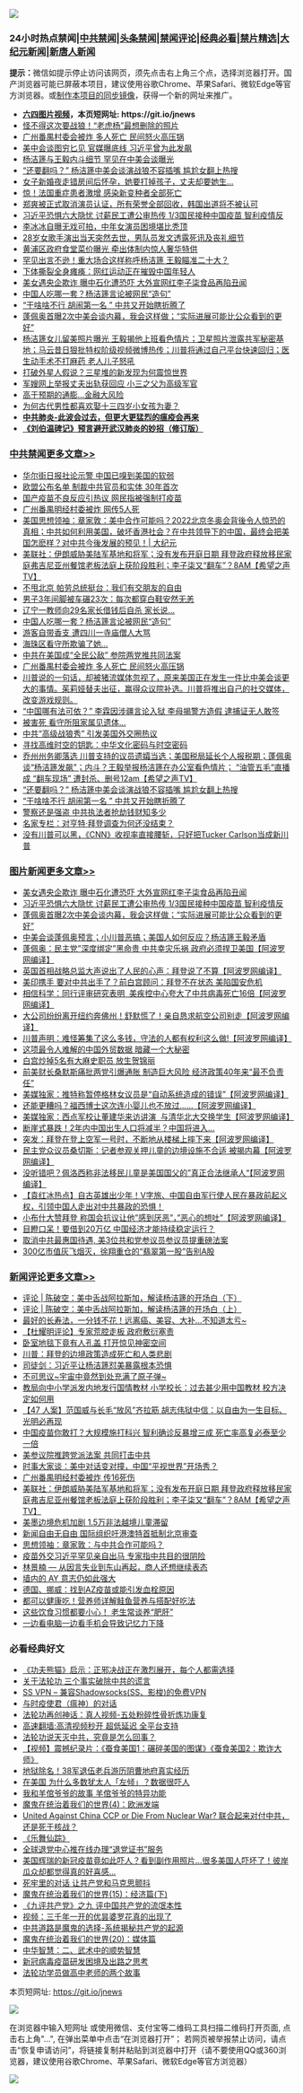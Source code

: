 ![](https://raw.githubusercontent.com/fqnews/bnews/master/64photo/fqnews-qr.jpg)

<div id="tt">
<h3>24小时热点禁闻|<a href="#%E4%B8%AD%E5%85%B1%E7%A6%81%E9%97%BB%E6%9B%B4%E5%A4%9A%E6%96%87%E7%AB%A0">中共禁闻</a>|<a href="#%E5%9B%BE%E7%89%87%E6%96%B0%E9%97%BB%E6%9B%B4%E5%A4%9A%E6%96%87%E7%AB%A0">头条禁闻</a>|<a href="#%E6%96%B0%E9%97%BB%E8%AF%84%E8%AE%BA%E6%9B%B4%E5%A4%9A%E6%96%87%E7%AB%A0">禁闻评论|<a href="#%E5%BF%85%E7%9C%8B%E7%BB%8F%E5%85%B8%E5%A5%BD%E6%96%87">经典必看|<a href="/video.md#%E7%A6%81%E7%89%87%E7%B2%BE%E9%80%89">禁片精选</a>|<a href="https://github.com/fqnews/djy/blob/master/gb/nf1351518.md#1">大纪元新闻</a>|<a href="https://github.com/fqnews/ntdtv/blob/master/gb/prog204.md#1">新唐人新闻</a></h3>
<div><b>提示：</b>微信如提示停止访问该网页，须先点击右上角三个点，选择浏览器打开。国产浏览器可能已屏蔽本项目，建议使用谷歌Chrome、苹果Safari、微软Edge等官方浏览器。或<a href="https://github.com/fqnews/bnews/blob/master/%E5%88%B6%E4%BD%9Cgit%E7%A6%81%E9%97%BB%E9%95%9C%E5%83%8F.md">制作本项目的同步镜像</a>，获得一个新的网址来推广。</div>
<ul>
<li><b><a href="http://d1.bdrive.tk/64.mp4" target="_blank">六四图片视频</a>，本页短网址: https://git.io/jnews</b></li>
<li><a href="/cbnews/20210322/1509783.md">怪不得这次要战狼！“老虎杨”最想删除的照片</a></li>
<li><a href="/cbnews/20210322/1510129.md">广州番禺村委会被炸 多人死亡 民间怒火高压锅</a></li>
<li><a href="/cbnews/20210322/1509792.md">美中会谈图穷匕见 官媒曝底线 习近平曾为此发飙</a></li>
<li><a href="/cnnews/20210322/1510122.md">杨洁篪与王毅内斗细节 罕见在中美会谈曝光</a></li>
<li><a href="/cbnews/20210322/1509996.md">“还要翻吗？” 杨洁篪中美会谈演战狼不容插嘴 尴尬女翻上热搜</a></li>
<li><a href="/lifebaike/20210322/1509880.md">女子新婚夜走错房间后怀孕，她要打掉孩子，丈夫却要她生…</a></li>
<li><a href="/comments/20210322/1509819.md">惊！法国重症患者激增 感染新变种者全部死亡</a></li>
<li><a href="/yule/20210322/1509835.md">郑爽被正式取消演员认证，所有荣誉全部回收，韩国出道将不被认可</a></li>
<li><a href="/topimagenews/20210322/1509879.md">习近平恐惧六大隐忧 讨薪民工遭公审热传 1/3国民接种中国疫苗 智利疫情反</a></li>
<li><a href="/yule/20210322/1509815.md">李冰冰自曝无戏可拍，中年女演员困境堪比秃顶</a></li>
<li><a href="/yule/20210322/1509814.md">28岁女歌手演出当天突然去世，男队员发文透露死讯及丧礼细节</a></li>
<li><a href="/cnnews/20210322/1510008.md">黄浦区政府食堂菜价曝光 牵出体制内惊人奢华特供</a></li>
<li><a href="/comments/20210322/1509959.md">罕见出言不逊！重大场合这样称呼杨洁篪 王毅瞄准二十大？</a></li>
<li><a href="/lifebaike/20210322/1510205.md">下体撕裂全身瘫痪：网红运动正在摧毁中国年轻人</a></li>
<li><a href="/topimagenews/20210322/1510065.md">美女遇央企欺诈 曝中石化遭恐吓 大外宣网红李子柒食品再陷丑闻</a></li>
<li><a href="/cbnews/20210322/1510198.md">中国人吃哪一套？杨洁篪言论被网民“造句”</a></li>
<li><a href="/cbnews/20210322/1509986.md">“干啥啥不行 胡闹第一名 ” 中共又开始瞎折腾了</a></li>
<li><a href="/topimagenews/20210322/1509861.md">蓬佩奥首曝2次中美会谈内幕，我会这样做；“实际进展可能比公众看到的更好”</a></li>
<li><a href="/bannedvideo/20210322/1510089.md">杨洁篪女儿留美照片曝光 王毅揭他上班看色情片；卫星照片泄露共军秘密基地；马云昔日狠批特权阶级视频微博热传；川普将通过自己平台快速回归；医生动手术不打麻药 老人儿子怒吼</a></li>
<li><a href="/lifebaike/20210322/1510216.md">打破外星人假说？三星堆的新发现为何震惊世界</a></li>
<li><a href="/cbnews/20210322/1509790.md">军嫂网上举报丈夫出轨获回应 小三之父为高级军官</a></li>
<li><a href="/cnnews/20210322/1509822.md">高于预期的通膨…金融大风险</a></li>
<li><a href="/funmedia/20210322/1509889.md">为何古代男性都喜欢娶十三四岁小女孩为妻？</a></li>
<li><b><a href="/comments/20200211/1275071.md" target="_blank">中共肺炎-此波会过去，但更大更猛烈的瘟疫会再来</a></b></li>
<li><b><a href="/comments/20200207/1272816.md" target="_blank">《刘伯温碑记》预言避开武汉肺炎的妙招（修订版）</a></b></li>
</ul>
</div>

<div class="catlist">
<h3><a href="/cbnews/" target="_blank">中共禁闻</a><span><a href="/cbnews/" target="_blank" rel="nofollow">更多文章>></a></span></h3>
<ul>
<li><a href="/cbnews/20210322/1510391.md" target="_blank">华尔街日报社论示警 中国已嗅到美国的软弱</a></li>
<li><a href="/cbnews/20210322/1510363.md" target="_blank">欧盟公布名单 制裁中共官员和实体 30年首次</a></li>
<li><a href="/cbnews/20210322/1510308.md" target="_blank">国产疫苗不良反应引热议 网民指被强制打疫苗</a></li>
<li><a href="/cbnews/20210322/1510307.md" target="_blank">广州番禺明经村委被炸 网传5人死</a></li>
<li><a href="/cbnews/20210322/1510303.md" target="_blank">美国思想领袖：章家敦：美中合作可能吗？2022北京冬奥会背後令人惊恐的真相；中共如何利用美国，破坏香港社会？在中共领导下的中国，最终会把美国怎麽样？对中共今後发展的预见！| 大纪元</a></li>
<li><a href="/comments/20210322/1510302.md" target="_blank">美联社：伊朗威胁美陆军基地和将军；没有发布开庭日期 拜登政府释放移民家庭弗吉尼亚州餐馆老板法庭上获阶段胜利；李子柒又“翻车”？8AM【希望之声TV】</a></li>
<li><a href="/cbnews/20210322/1510214.md" target="_blank">不甩北京 帕劳总统挺台：我们有交朋友的自由</a></li>
<li><a href="/cbnews/20210322/1510213.md" target="_blank">男子3年间脚被车碾23次：每次都穿白鞋安然无恙</a></li>
<li><a href="/cbnews/20210322/1510212.md" target="_blank">辽宁一教师向29名家长借钱后自杀 家长说…</a></li>
<li><a href="/cbnews/20210322/1510198.md" target="_blank">中国人吃哪一套？杨洁篪言论被网民“造句”</a></li>
<li><a href="/cbnews/20210322/1510151.md" target="_blank">游客自带香支 遭四川一寺庙僧人大骂</a></li>
<li><a href="/cbnews/20210322/1510150.md" target="_blank">海珠区看守所欺骗了她…</a></li>
<li><a href="/cbnews/20210322/1510130.md" target="_blank">中共在美国成“全民公敌” 参院两党推共同法案</a></li>
<li><a href="/cbnews/20210322/1510129.md" target="_blank">广州番禺村委会被炸 多人死亡 民间怒火高压锅</a></li>
<li><a href="/comments/20210322/1510093.md" target="_blank">川普说的一句话，却被猪流媒体忽视了，原来美国正在发生一件比中美会谈更大的事情。茱莉娅替夫出征，赢得众议院补选。川普将推出自己的社交媒体，改变游戏规则。</a></li>
<li><a href="/cbnews/20210322/1510088.md" target="_blank">“中国哪有法可依？” 李霖因涉疆言论入狱 李母揭警方造假 逮捕证无人敢签</a></li>
<li><a href="/cbnews/20210322/1510075.md" target="_blank">被害死 看守所阻家属见遗体…</a></li>
<li><a href="/cbnews/20210322/1510066.md" target="_blank">中共“高级战狼秀” 引发美国外交圈热议</a></li>
<li><a href="/comments/20210322/1510016.md" target="_blank">寻找高维时空的钥匙：中华文化密码与时空密码</a></li>
<li><a href="/comments/20210322/1510011.md" target="_blank">乔州州务卿落选 川普支持的议员遗孀当选；美国税局延长个人报税期；蓬佩奥谈“杨洁篪发飙”；内斗？王毅举报杨洁篪在办公室看色情片； “油管五毛“直播成 “翻车现场” 遭封杀、删号12am【希望之声TV】</a></li>
<li><a href="/cbnews/20210322/1509996.md" target="_blank">“还要翻吗？” 杨洁篪中美会谈演战狼不容插嘴 尴尬女翻上热搜</a></li>
<li><a href="/cbnews/20210322/1509986.md" target="_blank">“干啥啥不行 胡闹第一名 ” 中共又开始瞎折腾了</a></li>
<li><a href="/cbnews/20210322/1509985.md" target="_blank">警察还是强盗 中共执法者抢劫钱财知多少</a></li>
<li><a href="/cbnews/20210322/1509857.md" target="_blank">名家专栏：对亨特·拜登调查为何还没结束？</a></li>
<li><a href="/cbnews/20210322/1509923.md" target="_blank">没有川普可以黑，《CNN》收视率直接腰斩，只好把Tucker Carlson当成新川普</a></li>

</ul>
</div>
<div class="catlist">
<h3><a href="/topimagenews/" target="_blank">图片新闻</a><span><a href="/topimagenews/" target="_blank" rel="nofollow">更多文章>></a></span></h3>
<ul>
<li><a href="/topimagenews/20210322/1510065.md" target="_blank">美女遇央企欺诈 曝中石化遭恐吓 大外宣网红李子柒食品再陷丑闻</a></li>
<li><a href="/topimagenews/20210322/1509879.md" target="_blank">习近平恐惧六大隐忧 讨薪民工遭公审热传 1/3国民接种中国疫苗 智利疫情反</a></li>
<li><a href="/topimagenews/20210322/1509861.md" target="_blank">蓬佩奥首曝2次中美会谈内幕，我会这样做；“实际进展可能比公众看到的更好”</a></li>
<li><a href="/topimagenews/20210322/1509782.md" target="_blank">中美会谈蓬佩奥预言；小川普恶搞；美国人如何反应？杨洁篪王毅矛盾</a></li>
<li><a href="/topimagenews/20210321/1509733.md" target="_blank">蓬佩奥：民主党&#8221;深度绑定&#8221;黑命贵 中共幸灾乐祸 政府必须捍卫美国【阿波罗网编译】</a></li>
<li><a href="/topimagenews/20210321/1509717.md" target="_blank">英国首相战略总监大声说出了人民的心声：拜登说了不算【阿波罗网编译】</a></li>
<li><a href="/topimagenews/20210321/1509675.md" target="_blank">美印携手 要对中共出手了？前白宫顾问：拜登不在状态 美陷国安危机</a></li>
<li><a href="/topimagenews/20210321/1509673.md" target="_blank">相信科学：同行评审研究表明  美疾控中心夸大了中共病毒死亡16倍【阿波罗网编译】</a></li>
<li><a href="/topimagenews/20210321/1509565.md" target="_blank">大公司纷纷离开纽约奔佛州！舒默慌了！亲自恳求航空公司别走【阿波罗网编译】</a></li>
<li><a href="/topimagenews/20210321/1509501.md" target="_blank">川普声明：难怪筹集了这么多钱，守法的人都有权利这么做!【阿波罗网编译】</a></li>
<li><a href="/topimagenews/20210321/1509389.md" target="_blank">这项最令人难解的中国外贸数据 暗藏一个大秘密</a></li>
<li><a href="/topimagenews/20210321/1509339.md" target="_blank">白宫炒掉5名有大麻史职员 放生贺锦丽</a></li>
<li><a href="/topimagenews/20210321/1509255.md" target="_blank">前美财长桑默斯痛批两党引爆通胀 制造巨大风险 经济政策40年来“最不负责任”</a></li>
<li><a href="/topimagenews/20210320/1509150.md" target="_blank">美媒独家：推特称暂停格林女议员是“自动系统造成的错误”【阿波罗网编译】</a></li>
<li><a href="/topimagenews/20210320/1509048.md" target="_blank">还能更糟吗？福西博士这次连小婴儿也不放过……【阿波罗网编译】</a></li>
<li><a href="/topimagenews/20210320/1508995.md" target="_blank">美媒独家：西点军校让董建华来访讲演  与清华北大交换学生【阿波罗网编译】</a></li>
<li><a href="/topimagenews/20210320/1508861.md" target="_blank">断崖式暴跌！2年内中国出生人口将减半？中国将进入…</a></li>
<li><a href="/topimagenews/20210320/1508661.md" target="_blank">突发：拜登在登上空军一号时，不断地从楼梯上摔下来【阿波罗网编译】</a></li>
<li><a href="/topimagenews/20210319/1508437.md" target="_blank">民主党众议员桑切斯：记者参观关押儿童的边境设施不合适 被揭内幕【阿波罗网编译】</a></li>
<li><a href="/topimagenews/20210319/1508409.md" target="_blank">没听错吧？佩洛西称非法移民儿童是美国国父的&#8221;真正合法继承人“【阿波罗网编译】</a></li>
<li><a href="/comments/20210319/1504146.md" target="_blank">【袁红冰热点】自古英雄出少年！V字旅、中国自由军行使人民在暴政前起义权，引领中国人走出对中共暴政的恐惧！</a></li>
<li><a href="/topimagenews/20210319/1508277.md" target="_blank">小布什大赞拜登 称国会抗议让他&#8221;感到厌恶&#8221;，&#8221;恶心的想吐&#8221;【阿波罗网编译】</a></li>
<li><a href="/topimagenews/20210319/1508105.md" target="_blank">目瞪口呆！要借到20万亿 中国经济才能持续稳定运行？</a></li>
<li><a href="/topimagenews/20210319/1508104.md" target="_blank">取消中共最惠国待遇, 美3位共和党参议员参议员提重磅法案</a></li>
<li><a href="/topimagenews/20210319/1508086.md" target="_blank">300亿市值灰飞烟灭，徐翔重仓的“翡翠第一股”告别A股</a></li>

</ul>
</div>
<div class="catlist">
<h3><a href="/comments/" target="_blank">新闻评论</a><span><a href="/comments/" target="_blank" rel="nofollow">更多文章>></a></span></h3>
<ul>
<li><a href="/comments/20210322/1510386.md" target="_blank">评论 | 陈破空：美中舌战阿拉斯加，解读杨洁篪的开场白（下）</a></li>
<li><a href="/comments/20210322/1510385.md" target="_blank">评论 | 陈破空：美中舌战阿拉斯加，解读杨洁篪的开场白（上）</a></li>
<li><a href="/comments/20210322/1510362.md" target="_blank">最好的长寿法，一分钱不花！远离癌、美容、大补…不知道太亏~</a></li>
<li><a href="/comments/20210322/1510361.md" target="_blank">【杜耀明评论】专家荒腔走板 政府敷衍塞责</a></li>
<li><a href="/comments/20210322/1510358.md" target="_blank">卧室地毯下竟有人孔盖 打开惊见神密空间</a></li>
<li><a href="/comments/20210322/1510354.md" target="_blank">川普：拜登的边境政策造成死亡和人类悲剧</a></li>
<li><a href="/comments/20210322/1510353.md" target="_blank">司徒剑：习近平让杨洁篪怼美暴露根本恐惧</a></li>
<li><a href="/comments/20210322/1510352.md" target="_blank">不可思议~宇宙中竟然到处充满了原子弹~</a></li>
<li><a href="/comments/20210322/1510333.md" target="_blank">教局向中小学派发内地发行国情教材 小学校长：过去甚少用中国教材 校方决定如何用</a></li>
<li><a href="/comments/20210322/1510332.md" target="_blank">【47 人案】范国威与长毛“放风”齐拉筋 胡志伟狱中信：以自由为一生目标、光明必再现</a></li>
<li><a href="/comments/20210322/1510328.md" target="_blank">中国疫苗你敢打？大规模施打科兴 智利确诊反暴增三成 死亡率高复必泰至少一倍</a></li>
<li><a href="/comments/20210322/1510322.md" target="_blank">美参议院推跨党派法案 共同打击中共</a></li>
<li><a href="/comments/20210322/1510321.md" target="_blank">时事大家谈：美中对话变对撞，中国“平视世界”开场秀？</a></li>
<li><a href="/comments/20210322/1510313.md" target="_blank">广州番禺明经村委被炸 传16死伤</a></li>
<li><a href="/comments/20210322/1510302.md" target="_blank">美联社：伊朗威胁美陆军基地和将军；没有发布开庭日期 拜登政府释放移民家庭弗吉尼亚州餐馆老板法庭上获阶段胜利；李子柒又“翻车”？8AM【希望之声TV】</a></li>
<li><a href="/comments/20210322/1510291.md" target="_blank">美墨边境危机加剧 1.5万非法越境儿童滞留</a></li>
<li><a href="/comments/20210322/1510258.md" target="_blank">新闻自由无自由 国际组织吁港澳特首抵制北京审查</a></li>
<li><a href="/comments/20210322/1510215.md" target="_blank">思想领袖：章家敦：与中共合作可能吗？</a></li>
<li><a href="/comments/20210322/1510190.md" target="_blank">疫苗外交习近平罕见亲自出马 专家指中共目的很阴险</a></li>
<li><a href="/comments/20210322/1510182.md" target="_blank">林景楠 — 从因言失业到东山再起，商人还想继续表态</a></li>
<li><a href="/comments/20210322/1510181.md" target="_blank">墙内的 AY 意志仍如此强大</a></li>
<li><a href="/comments/20210322/1510178.md" target="_blank">德国、挪威：找到AZ疫苗或能引发血栓原因</a></li>
<li><a href="/comments/20210322/1510177.md" target="_blank">都可以健康吃！营养师详解鲑鱼营养与搭配好吃法</a></li>
<li><a href="/comments/20210322/1510176.md" target="_blank">这些饮食习惯都要小心！ 老生常谈养“肥肝”</a></li>
<li><a href="/comments/20210322/1510175.md" target="_blank">一边看电脑一边看手机会导致记忆力下降</a></li>

</ul>
</div>

<div class="catlist">
<h3>必看经典好文</h3>
<ul>
<li><a href="/comments/20200308/1290182.md" target="_blank">《功夫熊猫》启示：正邪决战正在激烈展开，每个人都需选择</a></li>
<li><a href="/cbnews/20200703/1354907.md" target="_blank">关于法轮功 三个事实破除中共的谎言</a></li>
<li><a href="/comments/20191231/1250654.md" target="_blank">SS VPN &#8211; 兼容Shadowsocks(SS、影梭)的免费VPN</a></li>
<li><a href="/comments/20200327/1301424.md" target="_blank">与时疫使君（瘟神）的对话</a></li>
<li><a href="/comments/20190516/1128964.md" target="_blank">法轮功再创神话：真人视频-五处粉碎性骨折炼功康复</a></li>
<li><a href="/comments/20210202/1479954.md" target="_blank">高速翻墙:高清视频秒开 超低延迟 全平台支持</a></li>
<li><a href="/comments/20210308/1500552.md" target="_blank">法轮功说天灭中共，究竟是怎么回事？</a></li>
<li><a href="/comments/20210123/1473011.md" target="_blank">【视频】震撼纪录片：《蚕食美国1：碾碎美国的图谋》《蚕食美国2：欺诈大师》</a></li>
<li><a href="/cbnews/20200531/1337381.md" target="_blank">地狱除名！38军退伍老兵游历阴曹地府真实经历</a></li>
<li><a href="/comments/20200427/1319933.md" target="_blank">在美国 为什么多数犹太人「左倾」？数据很吓人</a></li>
<li><a href="/tculture/20200917/1398046.md" target="_blank">我和羊倌爷爷的故事 羊倌爷爷的特异功能</a></li>
<li><a href="/topimagenews/20180522/946266.md" target="_blank">魔鬼在统治着我们的世界(4)：欧洲发端</a></li>
<li><a href="/comments/20200820/1451960.md" target="_blank">United Against China CCP or Die From Nuclear War? 联合起来对付中共，还是死于核战？</a></li>
<li><a href="/comments/20200527/783191.md" target="_blank">《乐舞仙踪》</a></li>
<li><a href="/cbnews/20200819/1382346.md" target="_blank">全球退党中心推在线办理“退党证书”服务</a></li>
<li><a href="/comments/20201215/1447764.md" target="_blank">美国辉瑞的新冠疫苗竟如此吓人？看到副作用照片…很多美国人吓坏了！彼岸瓜众却都觉得真的好喜感…</a></li>
<li><a href="/headline/20210128/1476325.md" target="_blank">死牢里的对话 让共产党和马克思颤抖</a></li>
<li><a href="/topimagenews/20180610/955499.md" target="_blank">魔鬼在统治着我们的世界(15)：经济篇(下)</a></li>
<li><a href="/bookonline/20131116/201045.md" target="_blank">《九评共产党》之九 评中国共产党的流氓本性</a></li>
<li><a href="/aomi/qiwen/20151223/484507.md" target="_blank">视频：三千年一开的优昙婆罗花真的出现了</a></li>
<li><a href="/comments/20181209/1044543.md" target="_blank">中共道路是魔鬼的选择-系统揭秘共产党的起源</a></li>
<li><a href="/comments/20180725/976787.md" target="_blank">魔鬼在统治着我们的世界(20)：媒体篇</a></li>
<li><a href="/comments/20200605/783249.md" target="_blank">中华智慧：二、武术中的顺势智慧</a></li>
<li><a href="/comments/20200917/1029129.md" target="_blank">新冠病毒疫苗研发困境及出路之思考</a></li>
<li><a href="/comments/20200629/1352533.md" target="_blank">法轮功学员做高中老师的两个故事</a></li>

</ul>
</div>

本页短网址: https://git.io/jnews

![](https://raw.githubusercontent.com/fqnews/bnews/master/64photo/fqnews-qr.jpg)

在浏览器中输入短网址 或使用微信、支付宝等二维码工具扫描二维码打开页面, 点击右上角"...", 在弹出菜单中点击“在浏览器打开”； 若网页被举报禁止访问，请点击“恢复申请访问”，将链接复制并粘贴到浏览器中打开（请不要使用QQ或360浏览器，建议使用谷歌Chrome、苹果Safari、微软Edge等官方浏览器）

![](https://raw.githubusercontent.com/fqnews/bnews/master/64photo/wx.jpg)